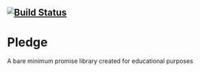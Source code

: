 [![Build Status](https://travis-ci.org/taxnuke/pledge.svg?branch=master)](https://travis-ci.org/taxnuke/pledge)
---
# Pledge

A bare minimum promise library created for educational purposes
